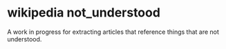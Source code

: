 # wikipedia not_understood

A work in progress for extracting articles that reference things that are not understood.

